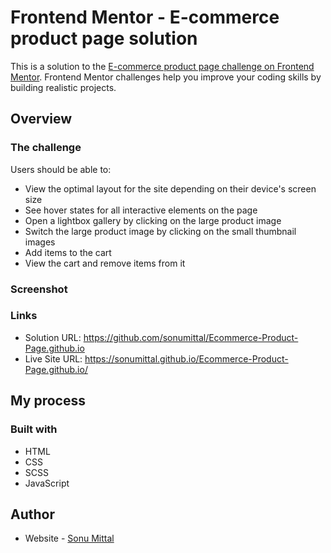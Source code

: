 # Frontend Mentor - E-commerce product page solution

This is a solution to the [E-commerce product page challenge on Frontend Mentor](https://www.frontendmentor.io/challenges/ecommerce-product-page-UPsZ9MJp6). Frontend Mentor challenges help you improve your coding skills by building realistic projects.

## Overview

### The challenge

Users should be able to:

- View the optimal layout for the site depending on their device's screen size
- See hover states for all interactive elements on the page
- Open a lightbox gallery by clicking on the large product image
- Switch the large product image by clicking on the small thumbnail images
- Add items to the cart
- View the cart and remove items from it

### Screenshot




### Links

- Solution URL: https://github.com/sonumittal/Ecommerce-Product-Page.github.io
- Live Site URL: https://sonumittal.github.io/Ecommerce-Product-Page.github.io/

## My process

### Built with

- HTML
- CSS
- SCSS
- JavaScript



## Author

- Website - [Sonu Mittal](https://sonumittal.github.io/te.com)
<!-- - Frontend Mentor - [@yourusername](https://www.frontendmentor.io/profile/yourusername)
- Twitter - [@yourusername](https://www.twitter.com/yourusername) -->



